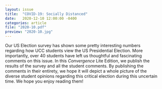 ```yaml
---
layout: issue
title:  "COVID-19: Socially Distanced"
date:   2020-12-10 12:00:00 -0400
categories: article
file: "2020-10.pdf"
preview: "2020-10.jpg"
---
```


Our US Election survey has shown some pretty interesting numbers regarding how UCC students view the US Presidential Election. More importantly, over 40 students have left us thoughtful and fascinating comments on this issue. In this *Convergence* Lite Edition, we publish the results of the survey and all the student comments. By publishing the comments in their entirety, we hope it will depict a whole picture of the diverse student opinions regarding this critical election during this uncertain time. We hope you enjoy reading them!

